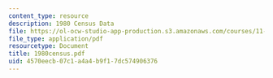 ```yaml
---
content_type: resource
description: 1980 Census Data
file: https://ol-ocw-studio-app-production.s3.amazonaws.com/courses/11-521-spatial-database-management-and-advanced-geographic-information-systems-spring-2003/4570eecb07c1a4a4b9f17dc574906376_1980census.pdf
file_type: application/pdf
resourcetype: Document
title: 1980census.pdf
uid: 4570eecb-07c1-a4a4-b9f1-7dc574906376
---
```

